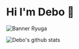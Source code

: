 # Hi I'm Debo 👋
![Banner Ryuga](https://github.com/debojotee/debojotee/blob/main/Banner2.png)

![Debo's github stats](https://github-readme-stats.vercel.app/api?username=debojotee&show_icons=true&theme=radical)

<!--
**debojotee/debojotee** is a ✨ _special_ ✨ repository because its `README.md` (this file) appears on your GitHub profile.

Here are some ideas to get you started:

- 🔭 I’m currently working on ...
- 🌱 I’m currently learning ...
- 👯 I’m looking to collaborate on ...
- 🤔 I’m looking for help with ...
- 💬 Ask me about ...
- 📫 How to reach me: ...
- 😄 Pronouns: ...
- ⚡ Fun fact: ...
-->
